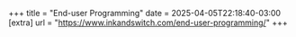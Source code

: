 +++
title = "End-user Programming"
date = 2025-04-05T22:18:40-03:00
[extra]
url = "https://www.inkandswitch.com/end-user-programming/"
+++
